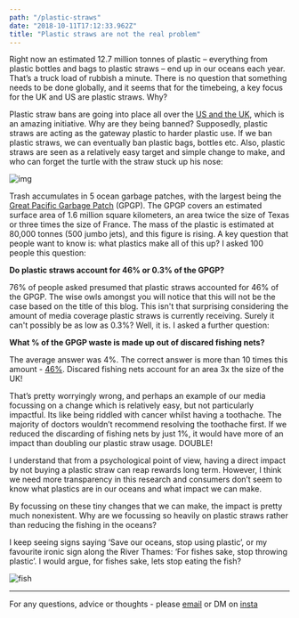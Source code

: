 ```yaml
---
path: "/plastic-straws"
date: "2018-10-11T17:12:33.962Z"
title: "Plastic straws are not the real problem"
---
```


Right now an estimated 12.7 million tonnes of plastic – everything from plastic bottles and bags to plastic straws – end up in our oceans each year. That’s a truck load of rubbish a minute. There is no question that something needs to be done globally, and it seems that for the timebeing, a key focus for the UK and US are plastic straws. Why?

Plastic straw bans are going into place all over the [US and the UK](http://uk.businessinsider.com/plastic-straw-ban-why-are-there-so-many-2018-7), which is an amazing initiative. Why are they being banned? Supposedly, plastic straws are acting as the gateway plastic to harder plastic use. If we ban plastic straws, we can eventually ban plastic bags, bottles etc. Also, plastic straws are seen as a relatively easy target and simple change to make, and who can forget the turtle with the straw stuck up his nose:

![img](https://images.earthtouchnews.com/media/1516266/turtle1.jpg)

Trash accumulates in 5 ocean garbage patches, with the largest being the [Great Pacific Garbage Patch](https://www.theoceancleanup.com/great-pacific-garbage-patch/) (GPGP). The GPGP covers an estimated surface area of 1.6 million square kilometers, an area twice the size of Texas or three times the size of France. The mass of the plastic is estimated at 80,000 tonnes (500 jumbo jets), and this figure is rising. A key question that people want to know is: what plastics make all of this up? I asked 100 people this question: 

<b>Do plastic straws account for 46% or 0.3% of the GPGP?</b>

76% of people asked presumed that plastic straws accounted for 46% of the GPGP. The wise owls amongst you will notice that this will not be the case based on the title of this blog. This isn't that surprising considering the amount of media coverage plastic straws is currently receiving. Surely it can't possibly be as low as 0.3%? Well, it is. I asked a further question:

<b>What % of the GPGP waste is made up out of discared fishing nets?</b>

The average answer was 4%. The correct answer is more than 10 times this amount - [46%](https://www.nature.com/articles/s41598-018-22939-w). Discared fishing nets account for an area 3x the size of the UK!

 That’s pretty worryingly wrong, and perhaps an example of our media focussing on a change which is relatively easy, but not particularly impactful. Its like being riddled with cancer whilst having a toothache. The majority of doctors wouldn’t recommend resolving the toothache first. If we reduced the discarding of fishing nets by just 1%, it would have more of an impact than doubling our plastic straw usage. DOUBLE!

I understand that from a psychological point of view, having a direct impact by not buying a plastic straw can reap rewards long term. However, I think we need more transparency in this research and consumers don’t seem to know what plastics are in our oceans and what impact we can make.

By focussing on these tiny changes that we can make, the impact is pretty much nonexistent. Why are we focussing so heavily on plastic straws rather than reducing the fishing in the oceans?

I keep seeing signs saying ‘Save our oceans, stop using plastic’, or my favourite ironic sign along the River Thames: ‘For fishes sake, stop throwing plastic’. I would argue, for fishes sake, lets stop eating the fish?

![fish](https://pbs.twimg.com/media/DlxjWAtX0AAD0l7.jpg)

--- 

For any questions, advice or thoughts - please [email](mailto:sampritchard@msn.com?Subject=Hello) or DM on [insta](https://www.instagram.com/howhardpritchard/)